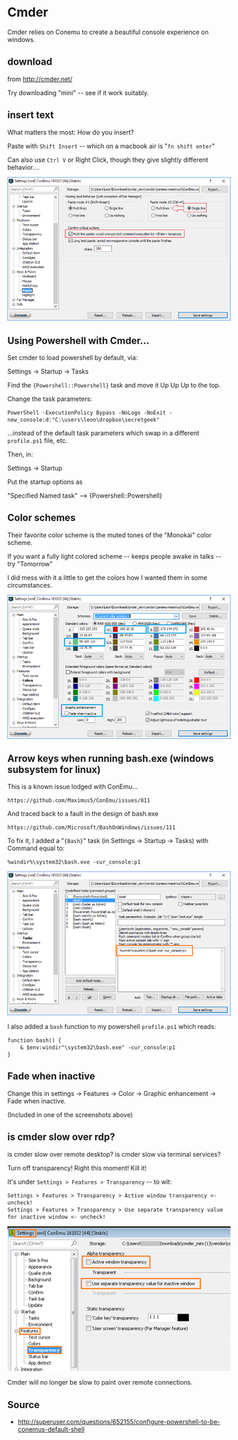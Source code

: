 # Cmder 

Cmder relies on Conemu to create a beautiful console experience on windows. 

## download

from <http://cmder.net/> 

Try downloading "mini" -- see if it work suitably.


## insert text

What matters the most: How do you insert?

Paste with `Shift Insert` -- which on a macbook air is "`fn shift enter`"

Can also use `Ctrl V` or Right Click, though they give slightly different behavior....

![cmder paste settings](CmdEr_Paste_Settings.png)

## Using Powershell with Cmder...

Set cmder to load powershell by default, via:

Settings -> Startup -> Tasks

Find the `{Powershell::Powershell}` task and move it Up Up Up to the top.

Change the task parameters:

    PowerShell -ExecutionPolicy Bypass -NoLogo -NoExit -new_console:d:"C:\users\leon\dropbox\secretgeek"

...instead of the default task parameters which swap in a different `profile.ps1` file, etc.

Then, in:

Settings -> Startup

Put the startup options as

"Specified Named task" --> {Powershell::Powershell}


## Color schemes

Their favorite color scheme is the muted tones of the "Monokai" color scheme.

If you want a fully light colored scheme -- keeps people awake in talks -- try "Tomorrow"

I did mess with it a little to get the colors how I wanted them in some circumstances.

![Tomorrow Color Scheme (slightly modified)](CmdEr_Color_Scheme_Based_On_Tomorrow.png)


## Arrow keys when running bash.exe (windows subsystem for linux)

This is a known issue lodged with ConEmu...

    https://github.com/Maximus5/ConEmu/issues/811

And traced back to a fault in the design of bash.exe

    https://github.com/Microsoft/BashOnWindows/issues/111

To fix it, I added a "`{Bash}`" task (in Settings -> Startup -> Tasks) with Command equal to:

    %windir%\system32\bash.exe -cur_console:p1   

![cmder bash arrows keys support](CmdEr_Bash.png)    
    
I also added a `bash` function to my powershell `profile.ps1` which reads:

    function bash() {
        & $env:windir"\system32\bash.exe" -cur_console:p1
    }
    

## Fade when inactive

Change this in settings -> Features -> Color -> Graphic enhancement -> Fade when inactive.

(Included in one of the screenshots above)


## is cmder slow over rdp? 

is cmder slow over remote desktop? is cmder slow via terminal services?

Turn off transparency! Right this moment! Kill it!

It's under `Settings > Features > Transparency` -- to wit:

	Settings > Features > Transparency > Active window transparency <- uncheck!
	Settings > Features > Transparency > Use separate transparency value for inactive window <- uncheck!


![turn off transparency](cmder_rdp_speed.png)

Cmder will no longer be slow to paint over remote connections.
    
## Source

 * <http://superuser.com/questions/652155/configure-powershell-to-be-conemus-default-shell>
 